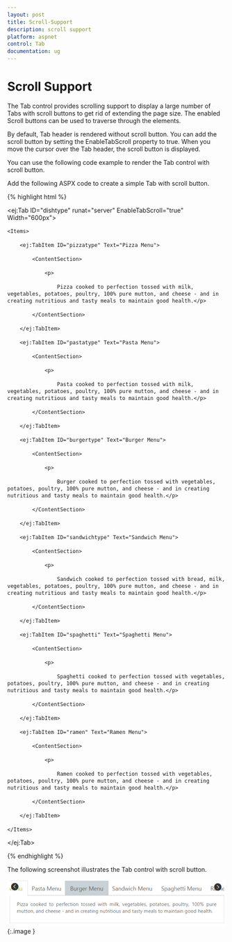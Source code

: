```yaml
---
layout: post
title: Scroll-Support
description: scroll support
platform: aspnet
control: Tab
documentation: ug
---
```


# Scroll Support

The Tab control provides scrolling support to display a large number of Tabs with scroll buttons to get rid of extending the page size. The enabled Scroll buttons can be used to traverse through the elements.

By default, Tab header is rendered without scroll button. You can add the scroll button by setting the EnableTabScroll property to true. When you move the cursor over the Tab header, the scroll button is displayed.   

You can use the following code example to render the Tab control with scroll button.

Add the following ASPX code to create a simple Tab with scroll button.

{% highlight html %}

<ej:Tab ID="dishtype" runat="server" EnableTabScroll="true" Width="600px">

    <Items>

        <ej:TabItem ID="pizzatype" Text="Pizza Menu">

            <ContentSection>

                <p>

                    Pizza cooked to perfection tossed with milk, vegetables, potatoes, poultry, 100% pure mutton, and cheese - and in creating nutritious and tasty meals to maintain good health.</p>

            </ContentSection>

        </ej:TabItem>

        <ej:TabItem ID="pastatype" Text="Pasta Menu">

            <ContentSection>

                <p>

                    Pasta cooked to perfection tossed with milk, vegetables, potatoes, poultry, 100% pure mutton, and cheese - and in creating nutritious and tasty meals to maintain good health.</p>

            </ContentSection>

        </ej:TabItem>

        <ej:TabItem ID="burgertype" Text="Burger Menu">

            <ContentSection>

                <p>

                    Burger cooked to perfection tossed with vegetables, potatoes, poultry, 100% pure mutton, and cheese - and in creating nutritious and tasty meals to maintain good health.</p>

            </ContentSection>

        </ej:TabItem>

        <ej:TabItem ID="sandwichtype" Text="Sandwich Menu">

            <ContentSection>

                <p>

                    Sandwich cooked to perfection tossed with bread, milk, vegetables, potatoes, poultry, 100% pure mutton, and cheese - and in creating nutritious and tasty meals to maintain good health.</p>

            </ContentSection>

        </ej:TabItem>

        <ej:TabItem ID="spaghetti" Text="Spaghetti Menu">

            <ContentSection>

                <p>

                    Spaghetti cooked to perfection tossed with vegetables, potatoes, poultry, 100% pure mutton, and cheese - and in creating nutritious and tasty meals to maintain good health.</p>

            </ContentSection>

        </ej:TabItem>

        <ej:TabItem ID="ramen" Text="Ramen Menu">

            <ContentSection>

                <p>

                    Ramen cooked to perfection tossed with vegetables, potatoes, poultry, 100% pure mutton, and cheese - and in creating nutritious and tasty meals to maintain good health.</p>

            </ContentSection>

        </ej:TabItem>

    </Items>

</ej:Tab>





{% endhighlight %}



The following screenshot illustrates the Tab control with scroll button. 

![](Scroll-Support_images/Scroll-Support_img1.png) 
{:.image }


